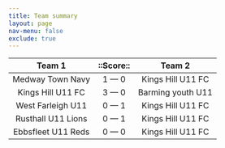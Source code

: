 ```yaml
---
title: Team summary
layout: page
nav-menu: false
exclude: true
---
```




|       Team 1       |  ::Score::  |      Team 2       |
|:------------------:|:-----------:|:-----------------:|
|  Medway Town Navy  | 1 &mdash; 0 | Kings Hill U11 FC |
| Kings Hill U11 FC  | 3 &mdash; 0 | Barming youth U11 |
| West Farleigh U11  | 0 &mdash; 1 | Kings Hill U11 FC |
| Rusthall U11 Lions | 0 &mdash; 1 | Kings Hill U11 FC |
| Ebbsfleet U11 Reds | 0 &mdash; 0 | Kings Hill U11 FC |

 <br /><br /><br />